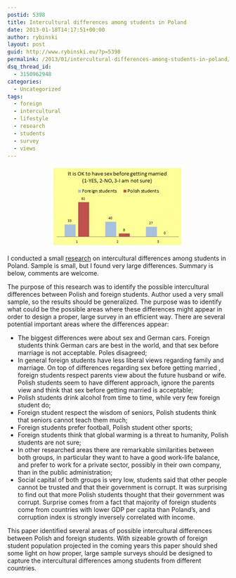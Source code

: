 ```yaml
---
postid: 5398
title: Intercultural differences among students in Poland
date: 2013-01-18T14:17:51+00:00
author: rybinski
layout: post
guid: http://www.rybinski.eu/?p=5398
permalink: /2013/01/intercultural-differences-among-students-in-poland/
dsq_thread_id:
  - 3150962948
categories:
  - Uncategorized
tags:
  - foreign
  - intercultural
  - lifestyle
  - research
  - students
  - survey
  - views
---
```

<p style="text-align: center;">
  <a href="/uploads/2013/01/Paper_is_sex_OK.jpg"><img class="size-medium wp-image-5399 aligncenter" title="Paper_is_sex_OK" src="/uploads/2013/01/Paper_is_sex_OK-300x186.jpg" alt="" width="300" height="186" /></a>
</p>

I conducted a small [research](http://resources.rybinski.eu/resources/viewResource:c912c298-616f-11e2-905a-001b24eff4d8) on intercultural differences among students in Poland. Sample is small, but I found very large differences. Summary is below, comments are welcome.

<!--more-->

The purpose of this research was to identify the possible intercultural differences between Polish and foreign students. Author used a very small sample, so the results should be generalized. The purpose was to identify what could be the possible areas where these differences might appear in order to design a proper, large survey in an efficient way. There are several potential important areas where the differences appear:

  * The biggest differences were about sex and German cars. Foreign students think German cars are best in the world, and that sex before marriage is not acceptable. Poles disagreed;
  * In general foreign students have less liberal views regarding family and marriage. On top of differences regarding sex before getting married ,  foreign students respect parents view about the future husband or wife. Polish students seem to have different approach, ignore the parents view and think that sex before getting married is acceptable;
  * Polish students drink alcohol from time to time, while very few foreign student do;
  * Foreign student respect the wisdom of seniors, Polish students think that seniors cannot teach them much;
  * Foreign students prefer football, Polish student other sports;
  * Foreign students think that global warming is a threat to humanity, Polish students are not sure;
  * In other researched areas there are remarkable similarities between both groups, in particular they want to have a good work-life balance, and prefer to work for a private sector, possibly in their own company, than in the public administration;
  * Social capital of both groups is very low, students said that other people cannot be trusted and that their government is corrupt. It was surprising to find out that more Polish students thought that their government was corrupt. Surprise comes from a fact that majority of foreign students come from countries with lower GDP per capita than Poland’s, and corruption index is strongly inversely correlated with income.

This paper identified several areas of possible intercultural differences between Polish and foreign students. With sizeable growth of foreign student population projected in the coming years this paper should shed some light on how proper, large sample surveys should be designed to capture the intercultural differences among students from different countries.

 
